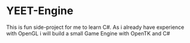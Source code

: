 # YEET-Engine

This is fun side-project for me to learn C#. As i already have experience with OpenGL i will build a small Game Engine with OpenTK and C#
